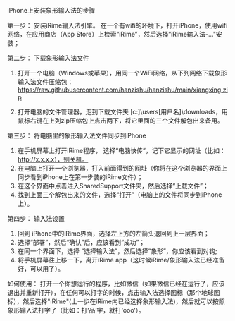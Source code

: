 iPhone上安装象形输入法的步骤 

第一步： 安装iRime输入法引擎。
在一个有wifi的环境下，打开iPhone，使用wifi网络，在应用商店（App Store）上检索“iRime”，然后选择“iRime输入法-..."安装；

第二步： 下载象形输入法文件
1. 打开一个电脑（Windows或苹果），用同一个WiFi网络，从下列网络下载象形输入法文件压缩包：
https://raw.githubusercontent.com/hanzishu/hanzishu/main/xiangxing.zip

2. 打开电脑的文件管理器，走到下载文件夹 [c:]\users\[用户名]\downloads，用鼠标右键在上列zip压缩包上点击两下，将它里面的三个文件解包出来备用。 

第三步： 将电脑里的象形输入法文件同步到iPhone
1. 在手机屏幕上打开iRime程序， 选择“电脑快传”，记下它显示的网址（比如： http://x.x.x.x），别关机。
2. 在电脑上打开一个浏览器，打入前面得到的网址（你将在这个浏览器的界面上同步看到iPhone上在第一步装的iRime文件）； 
3. 在这个界面中点击进入SharedSupport文件夹，然后选择“上载文件”； 
4. 找到上面三个解包出来的文件，选择“打开”（电脑上的文件将同步到iPhone上）。 

第四步： 输入法设置
1. 回到 iPhone中的iRime界面，选择左上方的左箭头退回到上一层界面； 
2. 选择“部署”，然后“确认”后，应该看到“成功”； 
3. 在同一个界面下，选择 “选择输入法”，然后选择“象形”，你应该看到对钩; 
4. 将手机屏幕往上移一下，离开iRime app（这时候iRime/象形输入法已经准备好，可以用了）。

如何使用： 打开一个你想运行的程序，比如微信（如果微信已经在运行了，应该退出并重新打开），在任何可以打字的时候，点击输入法选择图标（那个地球图标），然后选择"iRime"(上一步在iRime内已经选择象形输入法)，然后就可以按照象形输入法打字了（比如：打‘品’字，就打‘ooo’）。